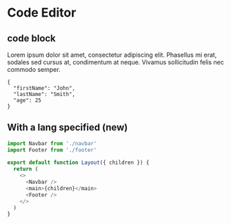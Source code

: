 # Code Editor

## code block

Lorem ipsum dolor sit amet, consectetur adipiscing elit. Phasellus mi erat, sodales sed cursus at, condimentum at neque. Vivamus sollicitudin felis nec commodo semper. 

```
{
  "firstName": "John",
  "lastName": "Smith",
  "age": 25
}
```

## With a lang specified (new)

```javascript
import Navbar from './navbar'
import Footer from './footer'
 
export default function Layout({ children }) {
  return (
    <>
      <Navbar />
      <main>{children}</main>
      <Footer />
    </>
  )
}
```

